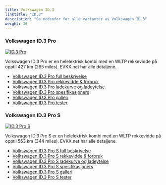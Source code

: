 ```yaml
---
title: Volkswagen ID.3
linktitle: "ID.3"
description: "Se nedenfor for alle varianter av Volkswagen ID.3"
weight: 30
---
```

### Volkswagen ID.3 Pro

<a href="id.3_pro/"><img src="https://media.evkx.net/multimedia/models/volkswagen/id.3/id.3_pro/main_1_st.jpg" class="img-fluid" alt="ID.3 Pro" ></a>

Volkswagen ID.3 Pro er en helelektrisk kombi med en WLTP rekkevidde på opptil 427 km (265 miles). EVKX.net har alle detaljene. 

- [Volkswagen ID.3 Pro full beskrivelse](id.3_pro/)
- [Volkswagen ID.3 Pro rekkevidde & forbruk](id.3_pro/rangeandconsumption/)
- [Volkswagen ID.3 Pro ladekurve og ladeytelse](id.3_pro/chargingcurve/)
- [Volkswagen ID.3 Pro spesifikasjoners](id.3_pro/specifications/)
- [Volkswagen ID.3 Pro galleri](id.3_pro/gallery/)
- [Volkswagen ID.3 Pro tester](id.3_pro/reviews/)

### Volkswagen ID.3 Pro S

<a href="id.3_pro_s/"><img src="https://media.evkx.net/multimedia/models/volkswagen/id.3/id.3_pro_s/main_1_st.jpg" class="img-fluid" alt="ID.3 Pro S" ></a>

Volkswagen ID.3 Pro S er en helelektrisk kombi med en WLTP rekkevidde på opptil 553 km (344 miles). EVKX.net har alle detaljene. 

- [Volkswagen ID.3 Pro S full beskrivelse](id.3_pro_s/)
- [Volkswagen ID.3 Pro S rekkevidde & forbruk](id.3_pro_s/rangeandconsumption/)
- [Volkswagen ID.3 Pro S ladekurve og ladeytelse](id.3_pro_s/chargingcurve/)
- [Volkswagen ID.3 Pro S spesifikasjoners](id.3_pro_s/specifications/)
- [Volkswagen ID.3 Pro S galleri](id.3_pro_s/gallery/)
- [Volkswagen ID.3 Pro S tester](id.3_pro_s/reviews/)

